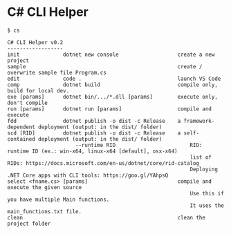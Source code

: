 C# CLI Helper
=============

    $ cs

    C# CLI Helper v0.2
    ------------------
    init              dotnet new console                   create a new project
    sample                                                 create / overwrite sample file Program.cs
    edit              code .                               launch VS Code
    comp              dotnet build                         compile only, build for local dev.
    exe [params]      dotnet bin/.../*.dll [params]        execute only, don't compile
    run [params]      dotnet run [params]                  compile and execute
    fdd               dotnet publish -o dist -c Release    a framework-dependent deployment (output: in the dist/ folder)
    scd [RID]         dotnet publish -o dist -c Release    a self-contained deployment (output: in the dist/ folder)
                          --runtime RID                        RID: runtime ID (ex.: win-x64, linux-x64 [default], osx-x64)
                                                               list of RIDs: https://docs.microsoft.com/en-us/dotnet/core/rid-catalog
                                                               Deploying .NET Core apps with CLI tools: https://goo.gl/YAhpsQ
    select <fname.cs> [params]                             compile and execute the given source
                                                               Use this if you have multiple Main functions.
                                                               It uses the main_functions.txt file.
    clean                                                  clean the project folder
